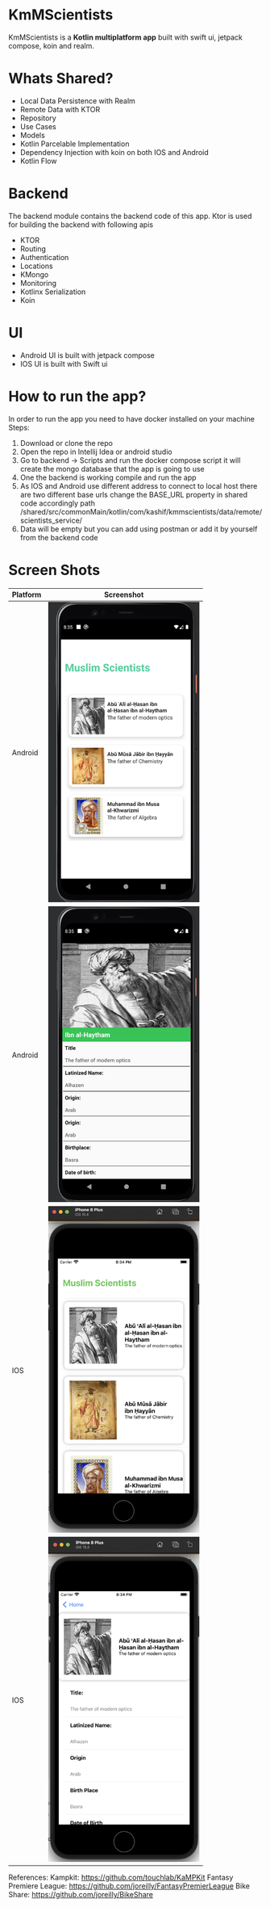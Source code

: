 # KmMScientists

KmMScientists is a **Kotlin multiplatform app** built with swift ui, jetpack compose, koin and realm.

# Whats Shared?
* Local Data Persistence with Realm
* Remote Data with KTOR
* Repository
* Use Cases
* Models
* Kotlin Parcelable Implementation
* Dependency Injection with koin on both IOS and Android
* Kotlin Flow


# Backend
  The backend module contains the backend code of this app. Ktor is used for building the backend with following apis
  * KTOR
  * Routing
  * Authentication
  * Locations
  * KMongo
  * Monitoring
  * Kotlinx Serialization
  * Koin


# UI
* Android UI is built with jetpack compose
* IOS UI is built with Swift ui


# How to run the app?
In order to run the app you need to have docker installed on your machine 
Steps:

1. Download or clone the repo
2. Open the repo in Intellij Idea or android studio 
3. Go to backend -> Scripts and run the docker compose script it will create the mongo database that the app is going to use
4. One the backend is working compile and run the app
5. As IOS and Android use different address to connect to local host there are two different base urls change the BASE_URL property in shared code accordingly path /shared/src/commonMain/kotlin/com/kashif/kmmscientists/data/remote/scientists_service/
6. Data will be empty but you can add using postman or add it by yourself from the backend code

# Screen Shots

|Platform|Screenshot|
|---|---|
|Android|<img src="/screenshots/android 2.png?raw=true" width=300/>|
|Android|<img src="/screenshots/android1.png?raw=true" width=300/>|
|IOS|<img src="/screenshots/ios 1.png?raw=true" width=300/>|
|IOS|<img src="/screenshots/ios2.png?raw=true" width=300/>|


References: 
Kampkit: https://github.com/touchlab/KaMPKit
Fantasy Premiere  League: https://github.com/joreilly/FantasyPremierLeague
Bike Share: https://github.com/joreilly/BikeShare

